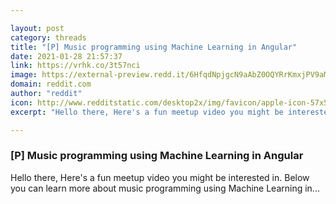 ```yaml
---

layout: post
category: threads
title: "[P] Music programming using Machine Learning in Angular"
date: 2021-01-28 21:57:37
link: https://vrhk.co/3t57nci
image: https://external-preview.redd.it/6HfqdNpjgcN9aAbZ0OQYRrKmxjPV9aM25aEFxhGyRI4.jpg?width=480&height=251.308900524&auto=webp&crop=480:251.308900524,smart&s=1b523ea11a1a4d6f60586ddae075197053694411
domain: reddit.com
author: "reddit"
icon: http://www.redditstatic.com/desktop2x/img/favicon/apple-icon-57x57.png
excerpt: "Hello there, Here's a fun meetup video you might be interested in. Below you can learn more about music programming using Machine Learning in..."

---
```


### [P] Music programming using Machine Learning in Angular

Hello there, Here's a fun meetup video you might be interested in. Below you can learn more about music programming using Machine Learning in...